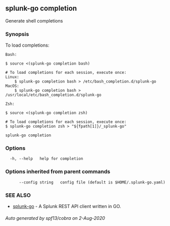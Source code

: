 ## splunk-go completion

Generate shell completions

### Synopsis

To load completions:

    Bash:

    $ source <(splunk-go completion bash)

    # To load completions for each session, execute once:
    Linux:
    	$ splunk-go completion bash > /etc/bash_completion.d/splunk-go
    MacOS:
    	$ splunk-go completion bash > /usr/local/etc/bash_completion.d/splunk-go

    Zsh:

    $ source <(splunk-go completion zsh)

    # To load completions for each session, execute once:
    $ splunk-go completion zsh > "${fpath[1]}/_splunk-go"

```
splunk-go completion
```

### Options

```
  -h, --help   help for completion
```

### Options inherited from parent commands

```
      --config string   config file (default is $HOME/.splunk-go.yaml)
```

### SEE ALSO

- [splunk-go](splunk-go.md) - A Splunk REST API client written in GO.

###### Auto generated by spf13/cobra on 2-Aug-2020
